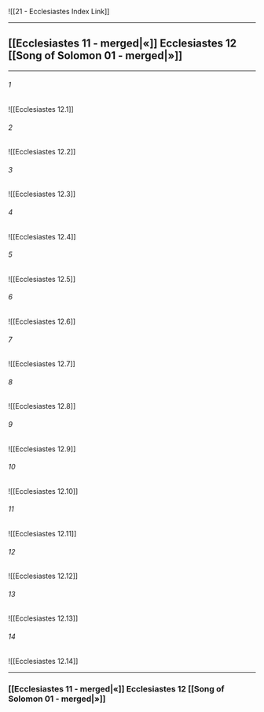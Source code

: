 ![[21 - Ecclesiastes Index Link]]

---
##  [[Ecclesiastes 11 - merged|«]] Ecclesiastes 12 [[Song of Solomon 01 - merged|»]]

---

###### 1
![[Ecclesiastes 12.1]] 

###### 2
![[Ecclesiastes 12.2]] 

###### 3
![[Ecclesiastes 12.3]] 

###### 4
![[Ecclesiastes 12.4]]

###### 5 
![[Ecclesiastes 12.5]] 

###### 6
![[Ecclesiastes 12.6]] 

###### 7
![[Ecclesiastes 12.7]] 

###### 8
![[Ecclesiastes 12.8]] 

###### 9
![[Ecclesiastes 12.9]] 

###### 10
![[Ecclesiastes 12.10]] 

###### 11
![[Ecclesiastes 12.11]] 

###### 12
![[Ecclesiastes 12.12]]

###### 13
![[Ecclesiastes 12.13]] 

###### 14
![[Ecclesiastes 12.14]] 


---
###  [[Ecclesiastes 11 - merged|«]] Ecclesiastes 12 [[Song of Solomon 01 - merged|»]]